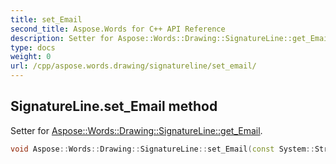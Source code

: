 ```yaml
---
title: set_Email
second_title: Aspose.Words for C++ API Reference
description: Setter for Aspose::Words::Drawing::SignatureLine::get_Email. 
type: docs
weight: 0
url: /cpp/aspose.words.drawing/signatureline/set_email/
---
```

## SignatureLine.set_Email method


Setter for [Aspose::Words::Drawing::SignatureLine::get_Email](../get_email/).

```cpp
void Aspose::Words::Drawing::SignatureLine::set_Email(const System::String &value)
```

